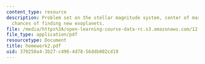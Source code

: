 ```yaml
---
content_type: resource
description: Problem set on the stellar magnitude system, center of mass, and the
  chances of finding new exoplanets.
file: /media/https%3A/open-learning-course-data-rc.s3.amazonaws.com/12-425-extrasolar-planets-physics-and-detection-techniques-fall-2007/370250a43b27c4964d7856ddb002cd19_homework2.pdf
file_type: application/pdf
resourcetype: Document
title: homework2.pdf
uid: 370250a4-3b27-c496-4d78-56ddb002cd19
---
```

